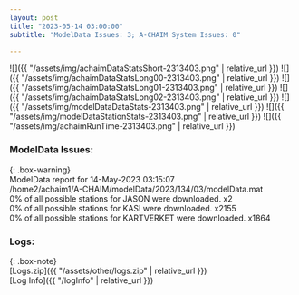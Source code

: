 ```yaml
---
layout: post
title: "2023-05-14 03:00:00"
subtitle: "ModelData Issues: 3; A-CHAIM System Issues: 0"

---
```


![]({{ "/assets/img/achaimDataStatsShort-2313403.png" | relative_url }})
![]({{ "/assets/img/achaimDataStatsLong00-2313403.png" | relative_url }})
![]({{ "/assets/img/achaimDataStatsLong01-2313403.png" | relative_url }})
![]({{ "/assets/img/achaimDataStatsLong02-2313403.png" | relative_url }})
![]({{ "/assets/img/modelDataDataStats-2313403.png" | relative_url }})
![]({{ "/assets/img/modelDataStationStats-2313403.png" | relative_url }})
![]({{ "/assets/img/achaimRunTime-2313403.png" | relative_url }})


### ModelData Issues:  
  
{: .box-warning}  
 ModelData report for 14-May-2023 03:15:07   
 /home2/achaim1/A-CHAIM/modelData/2023/134/03/modelData.mat   
 0% of all possible stations for JASON were downloaded. x2   
 0% of all possible stations for KASI were downloaded. x2155   
 0% of all possible stations for KARTVERKET were downloaded. x1864   
  


### Logs:  
  
{: .box-note}  
[Logs.zip]({{ "/assets/other/logs.zip" | relative_url }})  
[Log Info]({{ "/logInfo" | relative_url }})  
